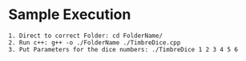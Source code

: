 ﻿# Sample Execution

```
1. Direct to correct Folder: cd FolderName/
2. Run c++: g++ -o ./FolderName ./TimbreDice.cpp
3. Put Parameters for the dice numbers: ./TimbreDice 1 2 3 4 5 6
```
